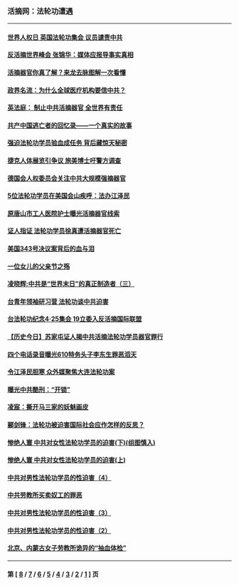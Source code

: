 ### 活摘网：法轮功遭遇
---
#### [世界人权日 英国法轮功集会 议员谴责中共](../../pages/nf5881/n13431763.md?03150430) 
#### [反活摘世界峰会 张锦华：媒体应报导事实真相](../../pages/nf5881/n13278502.md?03150430) 
#### [活摘器官你真了解？来龙去脉图解一次看懂](../../pages/nf5881/n13013820.md?03150430) 
#### [政界名流：为什么全球医疗机构要信中共？](../../pages/nf5881/n11945479.md?03150430) 
#### [英法庭： 制止中共活摘器官 全世界有责任](../../pages/nf5881/n11330691.md?03150430) 
#### [共产中国逃亡者的回忆录——一个真实的故事](../../pages/nf5881/n10918649.md?03150430) 
#### [强迫法轮功学员验血成任务 背后藏惊天秘密](../../pages/nf5881/n4252384.md?03150430) 
#### [捷克人体展览引争议 旅美博士吁警方调查](../../pages/nf5881/n9429187.md?03150430) 
#### [德国会人权委员会关注中共大规模强摘器官](../../pages/nf5881/n8418950.md?03150430) 
#### [5位法轮功学员在美国会山疾呼：法办江泽民](../../pages/nf5881/n8101519.md?03150430) 
#### [原唐山市工人医院护士曝光活摘器官线索](../../pages/nf5881/n8076384.md?03150430) 
#### [证人指证 法轮功学员徐真遭活摘器官死亡](../../pages/nf5881/n8042467.md?03150430) 
#### [美国343号决议案背后的血与泪](../../pages/nf5881/n8020684.md?03150430) 
#### [一位女儿的父亲节之殇](../../pages/nf5881/n8014122.md?03150430) 
#### [凌晓辉:中共是“世界末日”的真正制造者（三）](../../pages/nf5881/n4210333.md?03150430) 
#### [台青年领袖研习营 法轮功谈中共迫害](../../pages/nf5881/n4141857.md?03150430) 
#### [台法轮功纪念4‧25集会 19立委入反活摘国际联盟](../../pages/nf5881/n4141821.md?03150430) 
#### [【历史今日】苏家屯证人揭中共活摘法轮功学员器官罪行](../../pages/nf5881/n4135912.md?03150430) 
#### [四个电话录音曝光610特务头子李东生罪恶滔天](../../pages/nf5881/n4040060.md?03150430) 
#### [令江泽民胆寒 众外媒聚焦大连法轮功案](../../pages/nf5881/n3932671.md?03150430) 
#### [曝光中共酷刑：“开锁”](../../pages/nf5881/n3889373.md?03150430) 
#### [凌宸：撕开马三家的妖魅画皮](../../pages/nf5881/n3849369.md?03150430) 
#### [郦剑锋：法轮功被迫害国际社会应作怎样的反思？](../../pages/nf5881/n3824560.md?03150430) 
#### [惨绝人寰 中共对女性法轮功学员的迫害(下)(组图慎入)](../../pages/nf5881/n3816285.md?03150430) 
#### [惨绝人寰 中共对女性法轮功学员的迫害(上)](../../pages/nf5881/n3815374.md?03150430) 
#### [中共对男性法轮功学员的性迫害（4）](../../pages/nf5881/n3769144.md?03150430) 
#### [中共劳教所买卖奴工的罪恶](../../pages/nf5881/n3769378.md?03150430) 
#### [中共对男性法轮功学员的性迫害（3）](../../pages/nf5881/n3768231.md?03150430) 
#### [中共对男性法轮功学员的性迫害（2）](../../pages/nf5881/n3767211.md?03150430) 
#### [北京、内蒙古女子劳教所诡异的“抽血体检”](../../pages/nf5881/n3753158.md?03150430) 

---
#### 第 [ [8](./8.md?03150430) / [7](./7.md?03150430) / [6](./6.md?03150430) / [5](./5.md?03150430) / [4](./4.md?03150430) / [3](./3.md?03150430) / [2](./2.md?03150430) / [1](./1.md?03150430) ] 页
